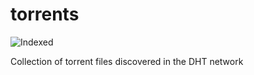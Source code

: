 torrents 
========
![Indexed](https://img.shields.io/badge/indexed-72095-blue)

Collection of torrent files discovered in the DHT network
